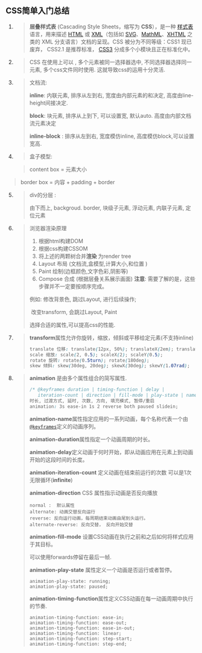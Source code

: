 

## CSS简单入门总结

1. > **层叠样式表** (Cascading Style Sheets，缩写为 **CSS**），是一种 [样式表](https://developer.mozilla.org/zh-CN/docs/DOM/stylesheet) 语言，用来描述 [HTML](https://developer.mozilla.org/zh-CN/docs/HTML) 或 [XML](https://developer.mozilla.org/zh-CN/docs/XML_介绍)（包括如 [SVG](https://developer.mozilla.org/zh-CN/docs/SVG)、[MathML](https://developer.mozilla.org/zh-CN/docs/Web/MathML)、[XHTML](https://developer.mozilla.org/zh-CN/docs/XHTML) 之类的 XML 分支语言）文档的呈现。CSS 被分为不同等级：CSS1 现已废弃， CSS2.1 是推荐标准， [CSS3](https://developer.mozilla.org/zh-CN/docs/CSS/CSS3) 分成多个小模块且正在标准化中。

   

2. > CSS 在使用上可以 , 多个元素被同一选择器选中, 不同选择器选择同一元素, 多个css文件同时使用. 这就导致css的运用十分灵活.

   

3. >文档流: 
   >
   >**inline**: 内联元素, 排序从左到右, 宽度由内部元素的和决定, 高度由line-height间接决定.
   >
   >**block**: 块元素, 排序从上到下, 可以设置宽, 默认auto. 高度由内部文档流元素决定
   >
   >**inline-block** :  排序从左到右, 宽度模仿inline, 高度模仿block,可以设置宽高.

4. > 盒子模型:
   
   
   
   > content box = 元素大小
>
   > border box =  内容 + padding + border
   
   
   
5. > div的分层 : 
   >
   > 由下而上, backgroud. border, 块级子元素, 浮动元素, 内联子元素, 定位元素
   >


   
   
6. > 浏览器渲染原理
   >
   > 1. 根据html构建DOM
   > 2. 根据css构建CSSOM
   > 3. 将上述的两颗树合并**渲染** 为render  tree
   > 4. Layout 布局 (文档流,盒模型,计算大小,和位置 )
   > 5. Paint 绘制(边框颜色,文字色彩,阴影等)
   > 6. Compose 合成 (根据层叠关系展示画面)
   > **注意**: 需要了解的是，这些步骤并不一定要按顺序完成。 
   >
   >  例如:  修改背景色, 跳过Layout, 进行后续操作;
   >
   > ​           改变transform, 会跳过Layout, Paint
   >
   > 选择合适的属性,可以提高css的性能.
   
   
   
7. > **transform**属性允许你旋转，缩放，倾斜或平移给定元素(不支持inline)
   >
   > ```css
   > translate 位移: translate(12px, 50%); translateX(2em); translateY(3in);
   > scale 缩放: scale(2, 0.5); scaleX(2); scaleY(0.5);
   > rotate 旋转: rotate(0.5turn); rotate(180deg);
   > skew 倾斜: skew(30deg, 20deg); skewX(30deg); skewY(1.07rad);
   > ```

8. > **animation** 是由多个属性组合的简写属性.
   >
   > ```css
   > /* @keyframes duration | timing-function | delay |
   >    iteration-count | direction | fill-mode | play-state | name */
   > 时长, 过渡方式, 延时, 次数, 方向, 填充模式, 暂停/重启
   > animation: 3s ease-in 1s 2 reverse both paused slidein;
   > ```
   >
   > 
   >
   > **animation-name**属性指定应用的一系列动画，每个名称代表一个由[`@keyframes`](https://developer.mozilla.org/zh-CN/docs/Web/CSS/@keyframes)定义的动画序列。
   >
   > **animation-duration**属性指定一个动画周期的时长。
   >
   > **animation-delay**定义动画于何时开始，即从动画应用在元素上到动画开始的这段时间的长度。
   >
   > **animation-iteration-count**   定义动画在结束前运行的次数 可以是1次 无限循环(**infinite**)
   >
   > **animation-direction** CSS 属性指示动画是否反向播放
   >
   > ```
   > normal :  默认属性
   > alternate: 动画交替反向运行
   > reverse: 反向运行动画，每周期结束动画由尾到头运行。
   > alternate-reverse: 反向交替， 反向开始交替
   > ```
   >
   > **animation-fill-mode** 设置CSS动画在执行之前和之后如何将样式应用于其目标。
   >
   > 可以使用forwards停留在最后一帧.
   >
   > **animation-play-state** 属性定义一个动画是否运行或者暂停。
   >
   > ```
   > animation-play-state: running;
   > animation-play-state: paused;
   > ```
   >
   > 
   >
   > **animation-timing-function**属性定义CSS动画在每一动画周期中执行的节奏. 
   >
   > ```
   > animation-timing-function: ease-in;
   > animation-timing-function: ease-out;
   > animation-timing-function: ease-in-out;
   > animation-timing-function: linear;
   > animation-timing-function: step-start;
   > animation-timing-function: step-end;
   > ```